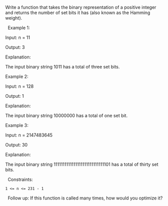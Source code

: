 Write a function that takes the binary representation of a positive integer and returns the number of set bits it has (also known as the Hamming weight).

 
Example 1:


Input: n = 11

Output: 3

Explanation:

The input binary string 1011 has a total of three set bits.


Example 2:


Input: n = 128

Output: 1

Explanation:

The input binary string 10000000 has a total of one set bit.


Example 3:


Input: n = 2147483645

Output: 30

Explanation:

The input binary string 1111111111111111111111111111101 has a total of thirty set bits.


 
Constraints:


	1 <= n <= 231 - 1


 
Follow up: If this function is called many times, how would you optimize it?